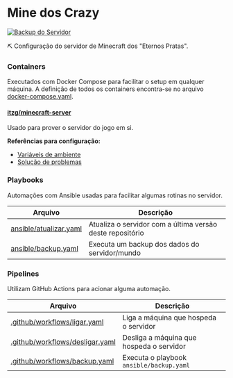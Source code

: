 # Mine dos Crazy

[![Backup do Servidor](https://github.com/jjpaulo2/minedoscrazy/actions/workflows/backup.yaml/badge.svg)](https://github.com/jjpaulo2/minedoscrazy/actions/workflows/backup.yaml)

⛏️ Configuração do servidor de Minecraft dos "Eternos Pratas".

### Containers

Executados com Docker Compose para facilitar o setup em qualquer máquina. A definição de todos os containers encontra-se no arquivo [docker-compose.yaml](./docker-compose.yaml).

#### [itzg/minecraft-server](https://hub.docker.com/r/itzg/minecraft-server/)

Usado para prover o servidor do jogo em si.

**Referências para configuração:**

- [Variáveis de ambiente](https://docker-minecraft-server.readthedocs.io/en/latest/variables/)
- [Solução de problemas](https://docker-minecraft-server.readthedocs.io/en/latest/misc/troubleshooting/)

### Playbooks

Automações com Ansible usadas para facilitar algumas rotinas no servidor.

| Arquivo | Descrição |
|-|-|
| [ansible/atualizar.yaml](./ansible/atualizar.yaml) | Atualiza o servidor com a última versão deste repositório |
| [ansible/backup.yaml](./ansible/backup.yaml) | Executa um backup dos dados do servidor/mundo |

### Pipelines

Utilizam GitHub Actions para acionar alguma automação.

| Arquivo | Descrição |
|-|-|
| [.github/workflows/ligar.yaml](./.github/workflows/ligar.yaml) | Liga a máquina que hospeda o servidor |
| [.github/workflows/desligar.yaml](./.github/workflows/desligar.yaml) | Desliga a máquina que hospeda o servidor |
| [.github/workflows/backup.yaml](./.github/workflows/backup.yaml) | Executa o playbook `ansible/backup.yaml` |
